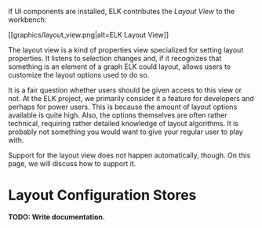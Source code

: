 If UI components are installed, ELK contributes the _Layout View_ to the workbench:

[[graphics/layout_view.png|alt=ELK Layout View]]

The layout view is a kind of properties view specialized for setting layout properties. It listens to selection changes and, if it recognizes that something is an element of a graph ELK could layout, allows users to customize the layout options used to do so.

It is a fair question whether users should be given access to this view or not. At the ELK project, we primarily consider it a feature for developers and perhaps for power users. This is because the amount of layout options available is quite high. Also, the options themselves are often rather technical, requiring rather detailed knowledge of layout algorithms. It is probably not something you would want to give your regular user to play with.

Support for the layout view does not happen automatically, though. On this page, we will discuss how to support it.


# Layout Configuration Stores

**TODO: Write documentation.**